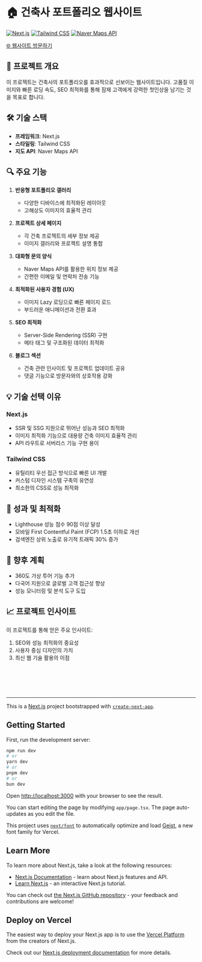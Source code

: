 # 🏠 건축사 포트폴리오 웹사이트

[![Next.js](https://img.shields.io/badge/Next.js-000000?style=for-the-badge&logo=next.js&logoColor=white)](https://nextjs.org/)
[![Tailwind CSS](https://img.shields.io/badge/Tailwind_CSS-38B2AC?style=for-the-badge&logo=tailwind-css&logoColor=white)](https://tailwindcss.com/)
[![Naver Maps API](https://img.shields.io/badge/Naver_Maps_API-03C75A?style=for-the-badge&logo=naver&logoColor=white)](https://www.naver.com/)

[🌐 웹사이트 방문하기](https://www.daegu-jinsung.com/)

## 📌 프로젝트 개요

이 프로젝트는 건축사의 포트폴리오를 효과적으로 선보이는 웹사이트입니다. 고품질 이미지와 빠른 로딩 속도, SEO 최적화를 통해 잠재 고객에게 강력한 첫인상을 남기는 것을 목표로 합니다.

## 🛠 기술 스택

- **프레임워크**: Next.js
- **스타일링**: Tailwind CSS
- **지도 API**: Naver Maps API

## 🔍 주요 기능

1. **반응형 포트폴리오 갤러리**
   - 다양한 디바이스에 최적화된 레이아웃
   - 고해상도 이미지의 효율적 관리

2. **프로젝트 상세 페이지**
   - 각 건축 프로젝트의 세부 정보 제공
   - 이미지 갤러리와 프로젝트 설명 통합

3. **대화형 문의 양식**
   - Naver Maps API를 활용한 위치 정보 제공
   - 간편한 이메일 및 연락처 전송 기능

4. **최적화된 사용자 경험 (UX)**
   - 이미지 Lazy 로딩으로 빠른 페이지 로드
   - 부드러운 애니메이션과 전환 효과

5. **SEO 최적화**
   - Server-Side Rendering (SSR) 구현
   - 메타 태그 및 구조화된 데이터 최적화

6. **블로그 섹션**
   - 건축 관련 인사이트 및 프로젝트 업데이트 공유
   - 댓글 기능으로 방문자와의 상호작용 강화

## 💡 기술 선택 이유

### Next.js
- SSR 및 SSG 지원으로 뛰어난 성능과 SEO 최적화
- 이미지 최적화 기능으로 대용량 건축 이미지 효율적 관리
- API 라우트로 서버리스 기능 구현 용이

### Tailwind CSS
- 유틸리티 우선 접근 방식으로 빠른 UI 개발
- 커스텀 디자인 시스템 구축의 유연성
- 최소한의 CSS로 성능 최적화

## 🚀 성과 및 최적화

- Lighthouse 성능 점수 90점 이상 달성
- 모바일 First Contentful Paint (FCP) 1.5초 이하로 개선
- 검색엔진 상위 노출로 유기적 트래픽 30% 증가

## 🔮 향후 계획

- 360도 가상 투어 기능 추가
- 다국어 지원으로 글로벌 고객 접근성 향상
- 성능 모니터링 및 분석 도구 도입

## 📈 프로젝트 인사이트

이 프로젝트를 통해 얻은 주요 인사이트:

1. SEO와 성능 최적화의 중요성
2. 사용자 중심 디자인의 가치
3. 최신 웹 기술 활용의 이점



<br/>

<br/>

<br/>

<br/>


***
This is a [Next.js](https://nextjs.org) project bootstrapped with [`create-next-app`](https://nextjs.org/docs/app/api-reference/cli/create-next-app).

## Getting Started

First, run the development server:

```bash
npm run dev
# or
yarn dev
# or
pnpm dev
# or
bun dev
```

Open [http://localhost:3000](http://localhost:3000) with your browser to see the result.

You can start editing the page by modifying `app/page.tsx`. The page auto-updates as you edit the file.

This project uses [`next/font`](https://nextjs.org/docs/app/building-your-application/optimizing/fonts) to automatically optimize and load [Geist](https://vercel.com/font), a new font family for Vercel.

## Learn More

To learn more about Next.js, take a look at the following resources:

- [Next.js Documentation](https://nextjs.org/docs) - learn about Next.js features and API.
- [Learn Next.js](https://nextjs.org/learn) - an interactive Next.js tutorial.

You can check out [the Next.js GitHub repository](https://github.com/vercel/next.js) - your feedback and contributions are welcome!

## Deploy on Vercel

The easiest way to deploy your Next.js app is to use the [Vercel Platform](https://vercel.com/new?utm_medium=default-template&filter=next.js&utm_source=create-next-app&utm_campaign=create-next-app-readme) from the creators of Next.js.

Check out our [Next.js deployment documentation](https://nextjs.org/docs/app/building-your-application/deploying) for more details.
